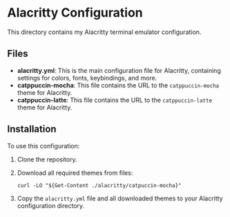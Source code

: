 # Alacritty Configuration

This directory contains my Alacritty terminal emulator configuration.

## Files

- **alacritty.yml**: This is the main configuration file for Alacritty, containing
settings for colors, fonts, keybindings, and more.
- **catppuccin-mocha**: This file contains the URL to the `catppuccin-mocha` theme
for Alacritty.
- **catppuccin-latte**: This file contains the URL to the `catppuccin-latte` theme
for Alacritty.

## Installation

To use this configuration:

1. Clone the repository.
2. Download all required themes from files:

    ```pwsh
    curl -LO "${Get-Content ./alacritty/catpuccin-mocha}"
    ```

3. Copy the `alacritty.yml` file and all downloaded themes to your Alacritty
configuration directory.

